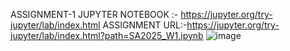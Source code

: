 ASSIGNMENT-1   JUPYTER NOTEBOOK :- https://jupyter.org/try-jupyter/lab/index.html
ASSIGNMENT URL:-https://jupyter.org/try-jupyter/lab/index.html?path=SA2025_W1.ipynb
![image](https://github.com/user-attachments/assets/e42ae39a-47c3-44e8-8ebc-e099e847f9af)
